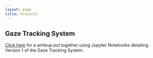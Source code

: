```yaml
---
layout: page
title: Projects
---
```


## Gaze Tracking System
[Click here](https://github.com/stevebottos/stevebottos.github.io/blob/master/jupnotes/Gaze%20Tracker%20Writeup.html) for a writeup put together using Jupyter Notebooks detailing Version 1 of the Gaze Tracking System.
